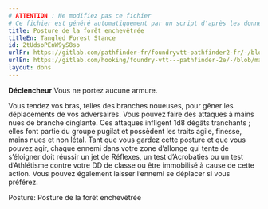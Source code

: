 ```yaml
---
# ATTENTION : Ne modifiez pas ce fichier
# Ce fichier est généré automatiquement par un script d'après les données du module Foundry VTT officiel et de sa traduction
title: Posture de la forêt enchevêtrée
titleEn: Tangled Forest Stance
id: 2tUdsoPEnW9yS8so
urlFr: https://gitlab.com/pathfinder-fr/foundryvtt-pathfinder2-fr/-/blob/master/data/feats/2tUdsoPEnW9yS8so.htm
urlEn: https://gitlab.com/hooking/foundry-vtt---pathfinder-2e/-/blob/master/packs/data/feats.db/tangled-forest-stance.json
layout: dons
---
```

**Déclencheur** Vous ne portez aucune armure.

Vous tendez vos bras, telles des branches noueuses, pour gêner les déplacements de vos adversaires. Vous pouvez faire des attaques à mains nues de branche cinglante. Ces attaques infligent 1d8 dégâts tranchants ; elles font partie du groupe pugilat et possèdent les traits agile, finesse, mains nues et non létal. Tant que vous gardez cette posture et que vous pouvez agir, chaque ennemi dans votre zone d’allonge qui tente de s’éloigner doit réussir un jet de Réflexes, un test d’Acrobaties ou un test d’Athlétisme contre votre DD de classe ou être immobilisé à cause de cette action. Vous pouvez également laisser l’ennemi se déplacer si vous préférez.

Posture: Posture de la forêt enchevêtrée
